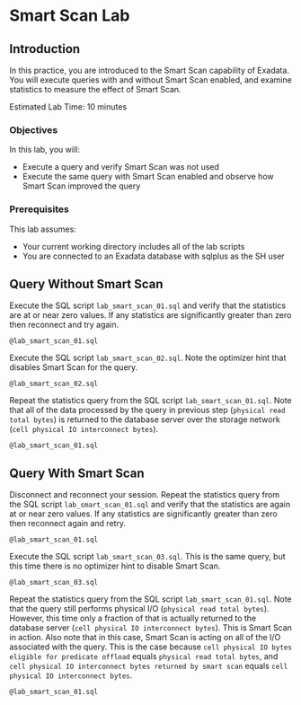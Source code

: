 # Smart Scan Lab

## Introduction

In this practice, you are introduced to the Smart Scan capability of Exadata. You will execute queries with and without Smart Scan enabled, and examine statistics to measure the effect of Smart Scan.

Estimated Lab Time: 10 minutes

### Objectives

In this lab, you will:
* Execute a query and verify Smart Scan was not used
* Execute the same query with Smart Scan enabled and observe how Smart Scan improved the query

### Prerequisites

This lab assumes:
* Your current working directory includes all of the lab scripts
* You are connected to an Exadata database with sqlplus as the SH user

## Query Without Smart Scan

Execute the SQL script `lab_smart_scan_01.sql` and verify that the statistics are at or near zero values. If any statistics are significantly greater than zero then reconnect and try again.

    @lab_smart_scan_01.sql

Execute the SQL script `lab_smart_scan_02.sql`. Note the optimizer hint that disables Smart Scan for the query.

    @lab_smart_scan_02.sql

Repeat the statistics query from the SQL script `lab_smart_scan_01.sql`. Note that all of the data processed by the query in previous step (`physical read total bytes`) is returned to the database server over the storage network (`cell physical IO interconnect bytes`).

    @lab_smart_scan_01.sql

## Query With Smart Scan
Disconnect and reconnect your session. Repeat the statistics query from the SQL script `lab_smart_scan_01.sql` and verify that the statistics are again at or near zero values. If any statistics are significantly greater than zero then reconnect again and retry.

    @lab_smart_scan_01.sql

Execute the SQL script `lab_smart_scan_03.sql`. This is the same query, but this time there is no optimizer hint to disable Smart Scan.

    @lab_smart_scan_03.sql

Repeat the statistics query from the SQL script `lab_smart_scan_01.sql`. Note that the query still performs physical I/O (`physical read total bytes`). However, this time only a fraction of that is actually returned to the database server (`cell physical IO interconnect bytes`). This is Smart Scan in action. Also note that in this case, Smart Scan is acting on all of the I/O associated with the query. This is the case because `cell physical IO bytes eligible for predicate offload` equals `physical read total bytes`, and `cell physical IO interconnect bytes returned by smart scan` equals `cell physical IO interconnect bytes`.

    @lab_smart_scan_01.sql
